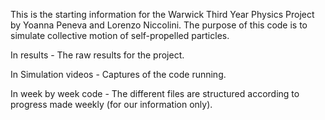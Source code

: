This is the starting information for the Warwick Third Year Physics Project by Yoanna Peneva and Lorenzo Niccolini. 
The purpose of this code is to simulate collective motion of self-propelled particles. 

In results - The raw results for the project.


In Simulation videos - Captures of the code running. 


In week by week code - The different files are structured according to progress made weekly (for our information only).



